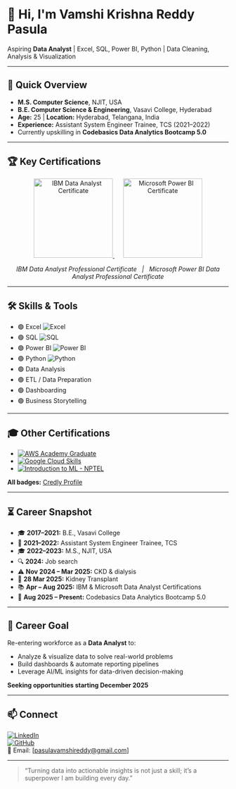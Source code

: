 # 👋 Hi, I'm Vamshi Krishna Reddy Pasula

Aspiring **Data Analyst** | Excel, SQL, Power BI, Python | Data Cleaning, Analysis & Visualization  

---

## 🎯 Quick Overview

- **M.S. Computer Science**, NJIT, USA  
- **B.E. Computer Science & Engineering**, Vasavi College, Hyderabad  
- **Age:** 25 | **Location:** Hyderabad, Telangana, India  
- **Experience:** Assistant System Engineer Trainee, TCS (2021–2022)  
- Currently upskilling in **Codebasics Data Analytics Bootcamp 5.0**  

---

## 🏆 Key Certifications

<!-- IBM & Microsoft as side-by-side clickable images -->
<p align="center">
  <a href="https://www.coursera.org/account/accomplishments/specialization/JCGRQ2BN2W12">
    <img src="./certificates/IBM_Data_Analyst_Professional_Certificate.png" width="180" alt="IBM Data Analyst Certificate"/>
  </a>
  &nbsp;&nbsp;&nbsp;&nbsp;
  <a href="https://www.coursera.org/account/accomplishments/specialization/WOJZ2TMSWF3Z">
    <img src="./certificates/Microsoft_PowerBI_Data_Analyst_Professional_Certificate.png" width="180" alt="Microsoft Power BI Certificate"/>
  </a>
</p>

<p align="center"><em>IBM Data Analyst Professional Certificate &nbsp; | &nbsp; Microsoft Power BI Data Analyst Professional Certificate</em></p>

---

## 🛠 Skills & Tools

- 🟢 Excel ![Excel](https://img.icons8.com/color/24/microsoft-excel-2019.png)  
- 🟢 SQL ![SQL](https://img.icons8.com/color/24/sql.png)  
- 🟢 Power BI ![Power BI](https://img.icons8.com/color/24/power-bi.png)  
- 🟢 Python ![Python](https://img.icons8.com/color/24/python.png)  
- 🟢 Data Analysis  
- 🟢 ETL / Data Preparation  
- 🟢 Dashboarding  
- 🟢 Business Storytelling  

---

## 🎓 Other Certifications

- [![AWS Academy Graduate](https://img.shields.io/badge/AWS-Academy-orange?style=for-the-badge&logo=amazonaws&logoColor=white)](https://www.credly.com/badges/3198f079-6d41-4c18-b25a-ff1b0eaa996b/linked_in_profile)  
- [![Google Cloud Skills](https://img.shields.io/badge/Google%20Cloud-Skills-lightblue?style=for-the-badge&logo=googlecloud&logoColor=white)](https://www.cloudskillsboost.google/public_profiles/706ffc84-afd0-4553-88ce-79159f566cf2)  
- [![Introduction to ML - NPTEL](https://img.shields.io/badge/ML-NPTEL-silver?style=for-the-badge)](https://archive.nptel.ac.in/noc/Ecertificate/?q=NPTEL19CS52S11401133191129617)  

**All badges:** [Credly Profile](https://www.credly.com/users/vamshi-krishna-reddy-pasula/badges#credly)  

---

## ⏳ Career Snapshot

- 🎓 **2017–2021:** B.E., Vasavi College  
- 💼 **2021–2022:** Assistant System Engineer Trainee, TCS  
- 🎓 **2022–2023:** M.S., NJIT, USA  
- 🔍 **2024:** Job search  
- ⚠️ **Nov 2024 – Mar 2025:** CKD & dialysis  
- 💖 **28 Mar 2025:** Kidney Transplant  
- 📚 **Apr – Aug 2025:** IBM & Microsoft Data Analyst Certifications  
- 🚀 **Aug 2025 – Present:** Codebasics Data Analytics Bootcamp 5.0  

---

## 🌟 Career Goal

Re-entering workforce as a **Data Analyst** to:  

- Analyze & visualize data to solve real-world problems  
- Build dashboards & automate reporting pipelines  
- Leverage AI/ML insights for data-driven decision-making  

**Seeking opportunities starting December 2025**  

---

## 📫 Connect

[![LinkedIn](https://img.shields.io/badge/LinkedIn-vam5h1-blue?style=for-the-badge&logo=linkedin&logoColor=white)](https://www.linkedin.com/in/vam5h1/)  
[![GitHub](https://img.shields.io/badge/GitHub-vam5h1-black?style=for-the-badge&logo=github&logoColor=white)](https://github.com/vam5h1)  
📧 Email: [pasulavamshireddy@gmail.com]  

---

> “Turning data into actionable insights is not just a skill; it’s a superpower I am building every day.”
